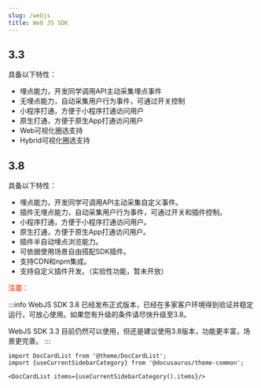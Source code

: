 ```yaml
---
slug: /webjs
title: Web JS SDK
---
```


## 3.3

具备以下特性：

* 埋点能力，开发同学调用API主动采集埋点事件
* 无埋点能力，自动采集用户行为事件，可通过开关控制
* 小程序打通，方便于小程序打通访问用户
* 原生打通，方便于原生App打通访问用户
* Web可视化圈选支持
* Hybrid可视化圈选支持

## 3.8

具备以下特性：

* 埋点能力，开发同学可调用API主动采集自定义事件。
* 插件无埋点能力，自动采集用户行为事件，可通过开关和插件控制。
* 小程序打通，方便于小程序打通访问用户。
* 原生打通，方便于原生App打通访问用户。
* 插件半自动埋点浏览能力。
* 可依据使用场景自由搭配SDK插件。
* 支持CDN和npm集成。
* 支持自定义插件开发。（实验性功能，暂未开放）

**<font color="#FC5F3A">注意：</font>**<br/>

:::info
WebJS SDK 3.8 已经发布正式版本，已经在多家客户环境得到验证并稳定运行，可放心使用。如果您有升级的条件请尽快升级至3.8。

WebJS SDK 3.3 目前仍然可以使用，但还是建议使用3.8版本，功能更丰富，场景更完善。
:::

```mdx-code-block
import DocCardList from '@theme/DocCardList';
import {useCurrentSidebarCategory} from '@docusaurus/theme-common';

<DocCardList items={useCurrentSidebarCategory().items}/>
```
